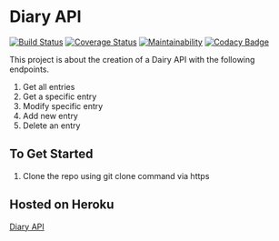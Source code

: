 # Diary API

[![Build Status](https://travis-ci.org/Janet-Namutebi/diary_API.svg?branch=master)](https://travis-ci.org/Janet-Namutebi/diary_API) [![Coverage Status](https://coveralls.io/repos/github/Janet-Namutebi/diary_API/badge.svg?branch=master)](https://coveralls.io/github/Janet-Namutebi/diary_API?branch=master) [![Maintainability](https://api.codeclimate.com/v1/badges/5bad10f763e44986e1c4/maintainability)](https://codeclimate.com/github/Janet-Namutebi/diary_API/maintainability) [![Codacy Badge](https://api.codacy.com/project/badge/Grade/6289b418ea9148f2835640e49e50cf66)](https://www.codacy.com/app/Janet-Namutebi/diary_API?utm_source=github.com&amp;utm_medium=referral&amp;utm_content=Janet-Namutebi/diary_API&amp;utm_campaign=Badge_Grade)

This project is about the creation of a Dairy API with the following endpoints.
1. Get all entries
2. Get a specific entry
3. Modify specific entry
4. Add new entry
5. Delete an entry

## To Get Started
1. Clone the repo using git clone command via https

## Hosted on Heroku
[Diary API](https://limitless-anchorage-83587.herokuapp.com/api/v1/entries)
